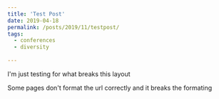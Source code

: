 ```yaml
---
title: 'Test Post'
date: 2019-04-18
permalink: /posts/2019/11/testpost/
tags:
  - conferences
  - diversity
 
---
```


I'm just testing for what breaks this layout

Some pages don't format the url correctly and it breaks the formating